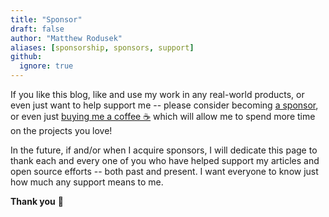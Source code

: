 ```yaml
---
title: "Sponsor"
draft: false
author: "Matthew Rodusek"
aliases: [sponsorship, sponsors, support]
github:
  ignore: true
---
```


If you like this blog, like and use my work in any real-world products, or
even just want to help support me -- please consider becoming
[a sponsor](https://github.com/sponsors/bitwizeshift), or even just
[buying me a coffee ☕️](https://buymeacoffee.com/dsq3XCcBE)
which will allow me to spend more time on the projects you love!

In the future, if and/or when I acquire sponsors, I will dedicate this page to
thank each and every one of you who have helped support my articles and open
source efforts -- both past and present. I want everyone to know just how much
any support means to me.

**Thank you** 💖
